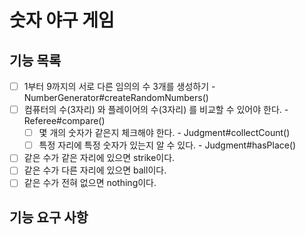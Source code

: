 # 숫자 야구 게임

## 기능 목록
- [ ] 1부터 9까지의 서로 다른 임의의 수 3개를 생성하기 - NumberGenerator#createRandomNumbers()
- [ ] 컴퓨터의 수(3자리) 와 플레이어의 수(3자리) 를 비교할 수 있어야 한다. - Referee#compare()
  - [ ] 몇 개의 숫자가 같은지 체크해야 한다. - Judgment#collectCount()
  - [ ] 특정 자리에 특정 숫자가 있는지 알 수 있다. - Judgment#hasPlace()
- [ ] 같은 수가 같은 자리에 있으면 strike이다. 
- [ ] 같은 수가 다른 자리에 있으면 ball이다.
- [ ] 같은 수가 전혀 없으면 nothing이다.

## 기능 요구 사항